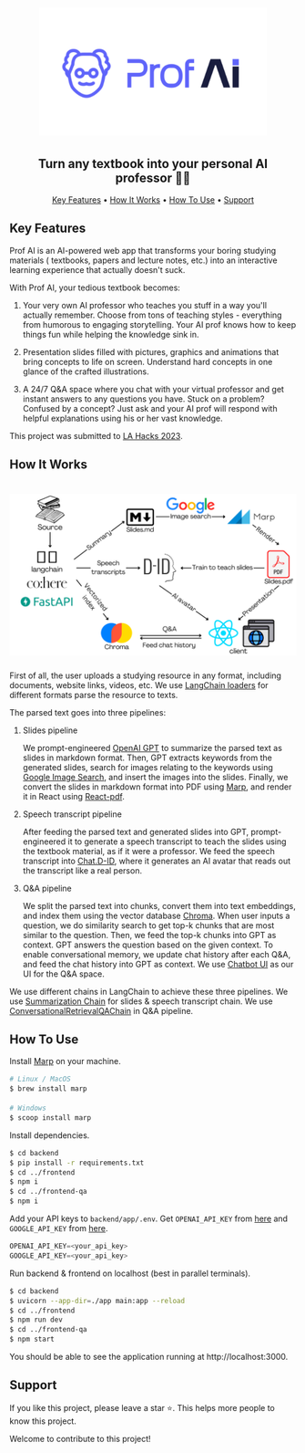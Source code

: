 
<h1 align="center">
  <br>
  <img src="frontend/src/assets/logo_bg.png" alt="Markdownify" width="400">
  <br>
</h1>

<h2 align="center">Turn any textbook into your personal AI professor 👩‍🏫</h2>

<p align="center">
  <a href="#key-features">Key Features</a> •
  <a href="#how-it-works">How It Works</a> •
  <a href="#how-to-use">How To Use</a> •
  <a href="#support">Support</a>
</p>

## Key Features

Prof AI is an AI-powered web app that transforms your boring studying materials ( textbooks, papers and lecture notes, etc.) into an interactive learning experience that actually doesn't suck.

With Prof AI, your tedious textbook becomes:

1. Your very own AI professor who teaches you stuff in a way you'll actually remember. Choose from tons of teaching styles - everything from humorous to engaging storytelling. Your AI prof knows how to keep things fun while helping the knowledge sink in.

2. Presentation slides filled with pictures, graphics and animations that bring concepts to life on screen. Understand hard concepts in one glance of the crafted illustrations.

3. A 24/7 Q&A space where you chat with your virtual professor and get instant answers to any questions you have. Stuck on a problem? Confused by a concept? Just ask and your AI prof will respond with helpful explanations using his or her vast knowledge.

This project was submitted to [LA Hacks 2023](https://devpost.com/software/prof-ai).

## How It Works

<h1 align="center">
  <img src="frontend/src/assets/pipelines.png" alt="Markdownify" width="600">
</h1>


First of all, the user uploads a studying resource in any format, including documents, website links, videos, etc. We use [LangChain loaders](https://python.langchain.com/en/latest/modules/indexes/document_loaders.html) for different formats parse the resource to texts.

The parsed text goes into three pipelines:

1. Slides pipeline

    We prompt-engineered [OpenAI GPT](https://platform.openai.com/docs/introduction) to summarize the parsed text as slides in markdown format. Then, GPT extracts keywords from the generated slides, search for images relating to the keywords using [Google Image Search](https://pypi.org/project/Google-Images-Search/), and insert the images into the slides. Finally, we convert the slides in markdown format into PDF using [Marp](https://marp.app/), and render it in React using [React-pdf](https://react-pdf.org/).

2. Speech transcript pipeline

    After feeding the parsed text and generated slides into GPT, prompt-engineered it to generate a speech transcript to teach the slides using the textbook material, as if it were a professor. We feed the speech transcript into [Chat.D-ID](https://www.d-id.com/api/), where it generates an AI avatar that reads out the transcript like a real person.

3. Q&A pipeline

    We split the parsed text into chunks, convert them into text embeddings, and index them using the vector database [Chroma](https://www.trychroma.com/). When user inputs a question, we do similarity search to get top-k chunks that are most similar to the question. Then, we feed the top-k chunks into GPT as context. GPT answers the question based on the given context. To enable conversational memory, we update chat history after each Q&A, and feed the chat history into GPT as context. We use [Chatbot UI](https://github.com/mckaywrigley/chatbot-ui) as our UI for the Q&A space.

We use different chains in LangChain to achieve these three pipelines. We use [Summarization Chain](https://python.langchain.com/en/latest/modules/chains/index_examples/summarize.html) for slides & speech transcript chain. We use [ConversationalRetrievalQAChain](https://js.langchain.com/docs/modules/chains/index_related_chains/conversational_retrieval) in Q&A pipeline.

## How To Use

Install [Marp](https://marp.app/) on your machine.

```sh
# Linux / MacOS
$ brew install marp

# Windows
$ scoop install marp
```

Install dependencies. 

```sh
$ cd backend
$ pip install -r requirements.txt
$ cd ../frontend
$ npm i
$ cd ../frontend-qa
$ npm i
```

Add your API keys to `backend/app/.env`. Get `OPENAI_API_KEY` from [here](https://platform.openai.com/account/api-keys) and  `GOOGLE_API_KEY` from [here](https://developers.google.com/custom-search/v1/overview).

```js
OPENAI_API_KEY=<your_api_key>
GOOGLE_API_KEY=<your_api_key>
```

Run backend & frontend on localhost (best in parallel terminals).

```sh
$ cd backend
$ uvicorn --app-dir=./app main:app --reload
$ cd ../frontend
$ npm run dev
$ cd ../frontend-qa
$ npm start
```

You should be able to see the application running at http://localhost:3000.


## Support

If you like this project, please leave a star ⭐️. This helps more people to know this project.

Welcome to contribute to this project!

